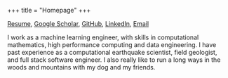 +++
title = "Homepage"
+++

<a href="/resume.pdf">Resume</a>, <a href="https://scholar.google.com/citations?user=ED9oDz8AAAAJ&hl=en">Google Scholar</a>, <a href="https://github.com/tbenthompson">GitHub</a>, <a href="https://www.linkedin.com/in/ben-thompson-645292125/">LinkedIn</a>, <a href="mailto:t.ben.thompson@gmail.com">Email</a>

I work as a machine learning engineer, with skills in computational mathematics, high performance computing and data engineering. I have past experience as a computational earthquake scientist, field geologist, and full stack software engineer. I also really like to run a long ways in the woods and mountains with my dog and my friends. 

